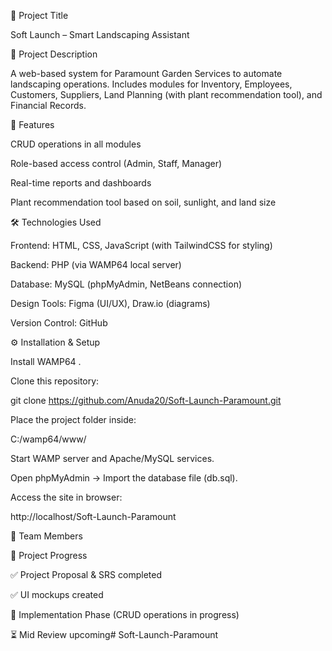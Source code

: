 📌 Project Title

Soft Launch – Smart Landscaping Assistant

🌱 Project Description

A web-based system for Paramount Garden Services to automate landscaping operations.
Includes modules for Inventory, Employees, Customers, Suppliers, Land Planning (with plant recommendation tool), and Financial Records.

🚀 Features

CRUD operations in all modules

Role-based access control (Admin, Staff, Manager)

Real-time reports and dashboards

Plant recommendation tool based on soil, sunlight, and land size

🛠️ Technologies Used

Frontend: HTML, CSS, JavaScript (with TailwindCSS for styling)

Backend: PHP (via WAMP64 local server)

Database: MySQL (phpMyAdmin, NetBeans connection)

Design Tools: Figma (UI/UX), Draw.io (diagrams)

Version Control: GitHub

⚙️ Installation & Setup

Install WAMP64
.

Clone this repository:

git clone https://github.com/Anuda20/Soft-Launch-Paramount.git


Place the project folder inside:

C:/wamp64/www/


Start WAMP server and Apache/MySQL services.

Open phpMyAdmin → Import the database file (db.sql).

Access the site in browser:

http://localhost/Soft-Launch-Paramount

👥 Team Members



📅 Project Progress

✅ Project Proposal & SRS completed

✅ UI mockups created

🔄 Implementation Phase (CRUD operations in progress)

⏳ Mid Review upcoming# Soft-Launch-Paramount
